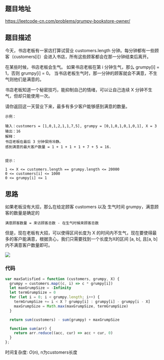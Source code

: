 ## 题目地址

https://leetcode-cn.com/problems/grumpy-bookstore-owner/

## 题目描述

今天，书店老板有一家店打算试营业 customers.length 分钟。每分钟都有一些顾客（customers[i]）会进入书店，所有这些顾客都会在那一分钟结束后离开。

在某些时候，书店老板会生气。 如果书店老板在第 i 分钟生气，那么 grumpy[i] = 1，否则 grumpy[i] = 0。 当书店老板生气时，那一分钟的顾客就会不满意，不生气则他们是满意的。

书店老板知道一个秘密技巧，能抑制自己的情绪，可以让自己连续 X 分钟不生气，但却只能使用一次。

请你返回这一天营业下来，最多有多少客户能够感到满意的数量。

```
示例：

输入：customers = [1,0,1,2,1,1,7,5], grumpy = [0,1,0,1,0,1,0,1], X = 3
输出：16
解释：
书店老板在最后 3 分钟保持冷静。
感到满意的最大客户数量 = 1 + 1 + 1 + 1 + 7 + 5 = 16.
 

提示：

1 <= X <= customers.length == grumpy.length <= 20000
0 <= customers[i] <= 1000
0 <= grumpy[i] <= 1
```

## 思路

如果老板没有大招，那么在给定顾客 customers 以及 生气时间 grumpy，满意顾客的数量是确定的

```
满意顾客数量 = 来访顾客总数 - 在生气时候来顾客总数
```

但是，现在老板有大招，可以使得区间长度为 X 的时间内不生气，现在要使得最多的客户能满意，根据贪心，我们只需要找到一个长度为X的区间 [a, b], 且[a, b]内不满意客户数量即可。

![](../../assets/grumpy-bookstore-owner.png)


### 代码

```js
var maxSatisfied = function (customers, grumpy, X) {
  grumpy = customers.map((c, i) => c * grumpy[i])
  let maxGrumpSize = -Infinity
  let termGrumpSize = 0
  for (let i = 0; i < grumpy.length; i++) {
    termGrumpSize += i < X ? grumpy[i] : grumpy[i] - grumpy[i - X]
    maxGrumpSize = Math.max(maxGrumpSize, termGrumpSize)
  }

  return sum(customers) - sum(grumpy) + maxGrumpSize

  function sum(arr) {
    return arr.reduce((acc, cur) => acc + cur, 0)
  }
};
```
时间复杂度: $O(n)$, n为customers长度